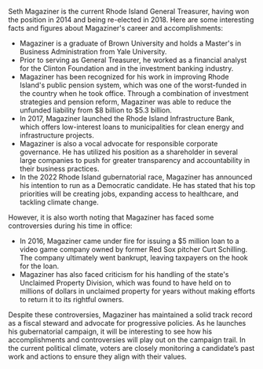 Seth Magaziner is the current Rhode Island General Treasurer, having won the position in 2014 and being re-elected in 2018. Here are some interesting facts and figures about Magaziner's career and accomplishments:

- Magaziner is a graduate of Brown University and holds a Master's in Business Administration from Yale University.
- Prior to serving as General Treasurer, he worked as a financial analyst for the Clinton Foundation and in the investment banking industry.
- Magaziner has been recognized for his work in improving Rhode Island's public pension system, which was one of the worst-funded in the country when he took office. Through a combination of investment strategies and pension reform, Magaziner was able to reduce the unfunded liability from $8 billion to $5.3 billion.
- In 2017, Magaziner launched the Rhode Island Infrastructure Bank, which offers low-interest loans to municipalities for clean energy and infrastructure projects.
- Magaziner is also a vocal advocate for responsible corporate governance. He has utilized his position as a shareholder in several large companies to push for greater transparency and accountability in their business practices.
- In the 2022 Rhode Island gubernatorial race, Magaziner has announced his intention to run as a Democratic candidate. He has stated that his top priorities will be creating jobs, expanding access to healthcare, and tackling climate change.

However, it is also worth noting that Magaziner has faced some controversies during his time in office:

- In 2016, Magaziner came under fire for issuing a $5 million loan to a video game company owned by former Red Sox pitcher Curt Schilling. The company ultimately went bankrupt, leaving taxpayers on the hook for the loan.
- Magaziner has also faced criticism for his handling of the state's Unclaimed Property Division, which was found to have held on to millions of dollars in unclaimed property for years without making efforts to return it to its rightful owners.

Despite these controversies, Magaziner has maintained a solid track record as a fiscal steward and advocate for progressive policies. As he launches his gubernatorial campaign, it will be interesting to see how his accomplishments and controversies will play out on the campaign trail. In the current political climate, voters are closely monitoring a candidate’s past work and actions to ensure they align with their values.
